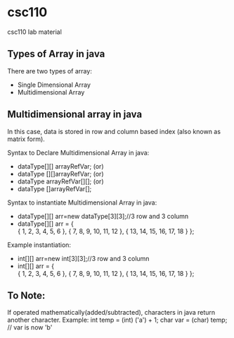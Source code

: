 # csc110
csc110 lab material


Types of Array in java
----
There are two types of array:
* Single Dimensional Array
* Multidimensional Array


Multidimensional array in java
----
In this case, data is stored in row and column based index (also known as matrix form).

Syntax to Declare Multidimensional Array in java:
* dataType[][] arrayRefVar; (or)  
* dataType [][]arrayRefVar; (or)  
* dataType arrayRefVar[][]; (or)  
* dataType []arrayRefVar[];

Syntax to instantiate Multidimensional Array in java:
* dataType[][] arr=new dataType[3][3];//3 row and 3 column 
* dataType[][] arr = {   
					{ 1, 2, 3, 4, 5, 6 }, 
					{ 7, 8, 9, 10, 11, 12 },
					{ 13, 14, 15, 16, 17, 18 } 
				}; 

Example instantiation:
* int[][] arr=new int[3][3];//3 row and 3 column
* int[][] arr = {   
					{ 1, 2, 3, 4, 5, 6 }, 
					{ 7, 8, 9, 10, 11, 12 },
					{ 13, 14, 15, 16, 17, 18 } 
				}; 

To Note:
----
If operated mathematically(added/subtracted), characters in java return another character.
Example:
int temp = (int) ('a') + 1;
char var = (char) temp;
// var is now 'b'

